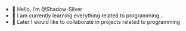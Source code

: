 - 👋 Hello, I’m @Shadow-Silver
- 🌱 I am currently learning everything related to programming...
- 💞️ Later I would like to collaborate in projects related to programming

<!---
Shadow-Silver/Shadow-Silver is a ✨ special ✨ repository because its `README.md` (this file) appears on your GitHub profile.
You can click the Preview link to take a look at your changes.
--->
